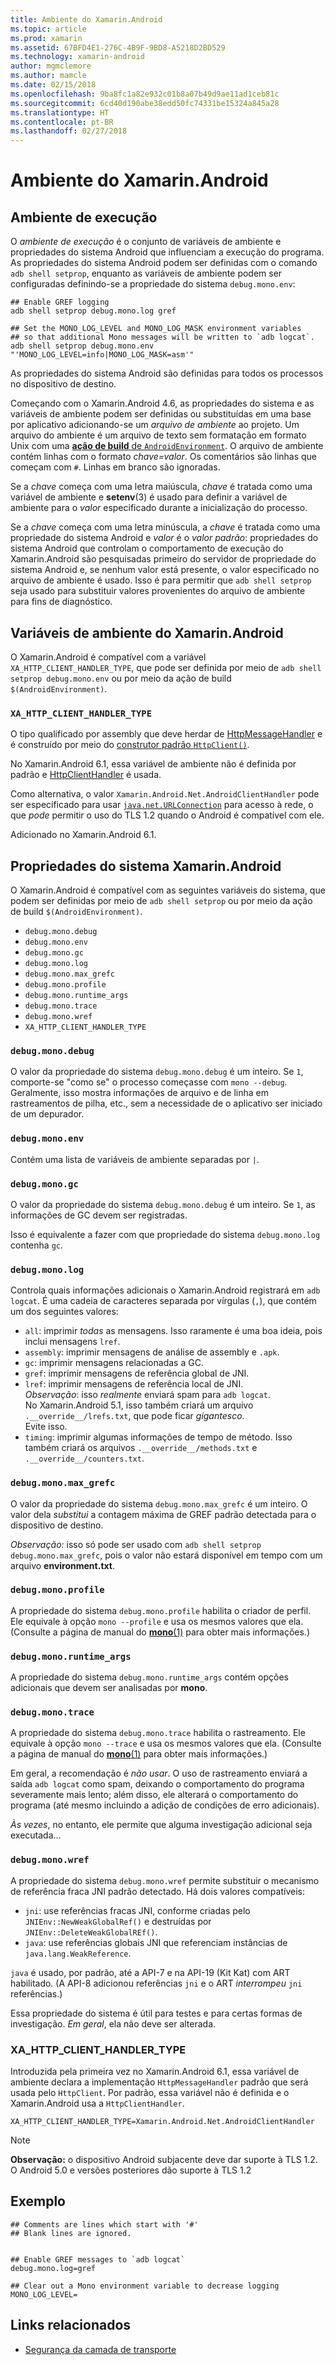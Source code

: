 ```yaml
---
title: Ambiente do Xamarin.Android
ms.topic: article
ms.prod: xamarin
ms.assetid: 67BFD4E1-276C-4B9F-9BD8-A5218D2BD529
ms.technology: xamarin-android
author: mgmclemore
ms.author: mamcle
ms.date: 02/15/2018
ms.openlocfilehash: 9ba8fc1a82e932c01b8a07b49d9ae11ad1ceb81c
ms.sourcegitcommit: 6cd40d190abe38edd50fc74331be15324a845a28
ms.translationtype: HT
ms.contentlocale: pt-BR
ms.lasthandoff: 02/27/2018
---
```

# <a name="xamarinandroid-environment"></a>Ambiente do Xamarin.Android

## <a name="execution-environment"></a>Ambiente de execução

O *ambiente de execução* é o conjunto de variáveis de ambiente e propriedades do sistema Android que influenciam a execução do programa. As propriedades do sistema Android podem ser definidas com o comando `adb shell setprop`, enquanto as variáveis de ambiente podem ser configuradas definindo-se a propriedade do sistema `debug.mono.env`:

```shell
## Enable GREF logging
adb shell setprop debug.mono.log gref

## Set the MONO_LOG_LEVEL and MONO_LOG_MASK environment variables
## so that additional Mono messages will be written to `adb logcat`.
adb shell setprop debug.mono.env "'MONO_LOG_LEVEL=info|MONO_LOG_MASK=asm'"
```

As propriedades do sistema Android são definidas para todos os processos no dispositivo de destino.

Começando com o Xamarin.Android 4.6, as propriedades do sistema e as variáveis de ambiente podem ser definidas ou substituídas em uma base por aplicativo adicionando-se um *arquivo de ambiente* ao projeto. Um arquivo do ambiente é um arquivo de texto sem formatação em formato Unix com uma [**ação de build** de `AndroidEnvironment`](~/android/deploy-test/building-apps/build-process.md).
O arquivo de ambiente contém linhas com o formato *chave=valor*.
Os comentários são linhas que começam com `#`. Linhas em branco são ignoradas.

Se a *chave* começa com uma letra maiúscula, *chave* é tratada como uma variável de ambiente e **setenv**(3) é usado para definir a variável de ambiente para o *valor* especificado durante a inicialização do processo.

Se a *chave* começa com uma letra minúscula, a *chave* é tratada como uma propriedade do sistema Android e *valor* é o *valor padrão*: propriedades do sistema Android que controlam o comportamento de execução do Xamarin.Android são pesquisadas primeiro do servidor de propriedade do sistema Android e, se nenhum valor está presente, o valor especificado no arquivo de ambiente é usado. Isso é para permitir que `adb shell setprop` seja usado para substituir valores provenientes do arquivo de ambiente para fins de diagnóstico.

## <a name="xamarinandroid-environment-variables"></a>Variáveis de ambiente do Xamarin.Android

O Xamarin.Android é compatível com a variável `XA_HTTP_CLIENT_HANDLER_TYPE`, que pode ser definida por meio de `adb shell setprop debug.mono.env` ou por meio da ação de build `$(AndroidEnvironment)`.

<a name="XA_HTTP_CLIENT_HANDLER_TYPE" />

### `XA_HTTP_CLIENT_HANDLER_TYPE`

O tipo qualificado por assembly que deve herdar de [HttpMessageHandler](https://msdn.microsoft.com/en-us/library/system.net.http.httpmessagehandler(v=vs.118).aspx) e é construído por meio do [construtor padrão `HttpClient()`](https://msdn.microsoft.com/en-us/library/hh138077(v=vs.118).aspx).

No Xamarin.Android 6.1, essa variável de ambiente não é definida por padrão e [HttpClientHandler](https://msdn.microsoft.com/en-us/library/system.net.http.httpclienthandler(v=vs.118).aspx) é usada.

Como alternativa, o valor `Xamarin.Android.Net.AndroidClientHandler` pode ser especificado para usar [`java.net.URLConnection`](https://developer.xamarin.com/api/type/Java.Net.URLConnection/) para acesso à rede, o que *pode* permitir o uso do TLS 1.2 quando o Android é compatível com ele.

Adicionado no Xamarin.Android 6.1.

## <a name="xamarinandroid-system-properties"></a>Propriedades do sistema Xamarin.Android

O Xamarin.Android é compatível com as seguintes variáveis do sistema, que podem ser definidas por meio de `adb shell setprop` ou por meio da ação de build `$(AndroidEnvironment)`.

* `debug.mono.debug`
* `debug.mono.env`
* `debug.mono.gc`
* `debug.mono.log`
* `debug.mono.max_grefc`
* `debug.mono.profile`
* `debug.mono.runtime_args`
* `debug.mono.trace`
* `debug.mono.wref`
* `XA_HTTP_CLIENT_HANDLER_TYPE`

### `debug.mono.debug`

O valor da propriedade do sistema `debug.mono.debug` é um inteiro. Se `1`, comporte-se "como se" o processo começasse com `mono --debug`.
Geralmente, isso mostra informações de arquivo e de linha em rastreamentos de pilha, etc., sem a necessidade de o aplicativo ser iniciado de um depurador.

### `debug.mono.env`

Contém uma lista de variáveis de ambiente separadas por `|`.

### `debug.mono.gc`

O valor da propriedade do sistema `debug.mono.debug` é um inteiro.
Se `1`, as informações de GC devem ser registradas.

Isso é equivalente a fazer com que propriedade do sistema `debug.mono.log` contenha `gc`.

### `debug.mono.log`

Controla quais informações adicionais o Xamarin.Android registrará em `adb logcat`.
É uma cadeia de caracteres separada por vírgulas (`,`), que contém um dos seguintes valores:

* `all`: imprimir *todas* as mensagens. Isso raramente é uma boa ideia, pois inclui mensagens `lref`.
* `assembly`: imprimir mensagens de análise de assembly e `.apk`.
* `gc`: imprimir mensagens relacionadas a GC.
* `gref`: imprimir mensagens de referência global de JNI.
* `lref`: imprimir mensagens de referência local de JNI.  
    *Observação*: isso *realmente* enviará spam para `adb logcat`.  
    No Xamarin.Android 5.1, isso também criará um arquivo `.__override__/lrefs.txt`, que pode ficar *gigantesco*.  
    Evite isso.
* `timing`: imprimir algumas informações de tempo de método. Isso também criará os arquivos `.__override__/methods.txt` e `.__override__/counters.txt`.


### `debug.mono.max_grefc`

O valor da propriedade do sistema `debug.mono.max_grefc` é um inteiro.
O valor dela *substitui* a contagem máxima de GREF padrão detectada para o dispositivo de destino.

*Observação:* isso só pode ser usado com `adb shell setprop
debug.mono.max_grefc`, pois o valor não estará disponível em tempo com um arquivo **environment.txt**.

### `debug.mono.profile`

A propriedade do sistema `debug.mono.profile` habilita o criador de perfil.
Ele equivale à opção `mono --profile` e usa os mesmos valores que ela. (Consulte a página de manual do [**mono**(1)](http://docs.go-mono.com/?link=man%3amono(1)) para obter mais informações.)

### `debug.mono.runtime_args`

A propriedade do sistema `debug.mono.runtime_args` contém opções adicionais que devem ser analisadas por **mono**.

### `debug.mono.trace`

A propriedade do sistema `debug.mono.trace` habilita o rastreamento.
Ele equivale à opção `mono --trace` e usa os mesmos valores que ela. (Consulte a página de manual do [**mono**(1)](http://docs.go-mono.com/?link=man%3amono(1)) para obter mais informações.)

Em geral, a recomendação é *não usar*. O uso de rastreamento enviará a saída `adb logcat` como spam, deixando o comportamento do programa severamente mais lento; além disso, ele alterará o comportamento do programa (até mesmo incluindo a adição de condições de erro adicionais).

*Às vezes*, no entanto, ele permite que alguma investigação adicional seja executada...

### `debug.mono.wref`

A propriedade do sistema `debug.mono.wref` permite substituir o mecanismo de referência fraca JNI padrão detectado. Há dois valores compatíveis:

* `jni`: use referências fracas JNI, conforme criadas pelo `JNIEnv::NewWeakGlobalRef()` e destruídas por `JNIEnv::DeleteWeakGlobalREf()`.
* `java`: use referências globais JNI que referenciam instâncias de `java.lang.WeakReference`.

`java` é usado, por padrão, até a API-7 e na API-19 (Kit Kat) com ART habilitado. (A API-8 adicionou referências `jni` e o ART *interrompeu* `jni` referências.)

Essa propriedade do sistema é útil para testes e para certas formas de investigação.
*Em geral*, ela não deve ser alterada.

### <a name="xahttpclienthandlertype"></a>XA\_HTTP\_CLIENT\_HANDLER\_TYPE

Introduzida pela primeira vez no Xamarin.Android 6.1, essa variável de ambiente declara a implementação `HttpMessageHandler` padrão que será usada pelo `HttpClient`. Por padrão, essa variável não é definida e o Xamarin.Android usa a `HttpClientHandler`.

```shell
XA_HTTP_CLIENT_HANDLER_TYPE=Xamarin.Android.Net.AndroidClientHandler
```

> [!NOTE]
> **Observação:** o dispositivo Android subjacente deve dar suporte à TLS 1.2.
O Android 5.0 e versões posteriores dão suporte à TLS 1.2


## <a name="example"></a>Exemplo

```shell
## Comments are lines which start with '#'
## Blank lines are ignored.


## Enable GREF messages to `adb logcat`
debug.mono.log=gref

## Clear out a Mono environment variable to decrease logging
MONO_LOG_LEVEL=
```



## <a name="related-links"></a>Links relacionados

- [Segurança da camada de transporte](~/cross-platform/app-fundamentals/transport-layer-security.md)
